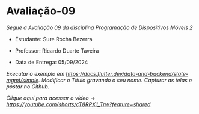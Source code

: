 # Avaliação-09

*Segue a Avaliação 09 da disciplina Programação de Dispositivos Móveis 2*

* Estudante: Sure Rocha Bezerra 

* Professor: Ricardo Duarte Taveira

* Data de Entrega: 05/09/2024
 
*Executar o exemplo em https://docs.flutter.dev/data-and-backend/state-mgmt/simple.
Modificar o Titulo gravando o seu nome.
Capturar as telas e postar no Github.*


*Clique aqui para acessar o vídeo -> https://youtube.com/shorts/cT8RPX1_Trw?feature=shared*
